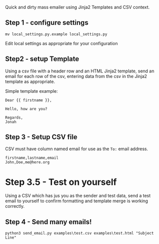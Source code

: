 

Quick and dirty mass emailer using Jinja2 Templates and CSV context. 

## Step 1 - configure settings

```
mv local_settings.py.example local_settings.py
```
Edit local settings as appropriate for your configuration

## Step2 - setup Template

Using a csv file with a header row and an HTML Jinja2 template, send an email
for each row of the csv, entering data from the csv in the Jinja2 template
as appropriate. 

Simple template example:
```
Dear {{ firstname }},

Hello, how are you?

Regards,
Jonah
```

## Step 3 - Setup CSV file

CSV must have column named email for use as the `To:` email address.

```
firstname,lastname,email
John,Doe,me@here.org
```

# Step 3.5 - Test on yourself
Using a CSV which has jus you as the sender and test data, send a test email to yourself to confirm formatting and template merge is working correctly. 


## Step 4 - Send many emails!  

```
python3 send_email.py examples\test.csv examples\test.html "Subject Line"
```
